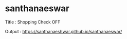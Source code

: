 # santhanaeswar


Title : Shopping Check OFF

Output : https://santhanaeshwar.github.io/santhanaeswar/
